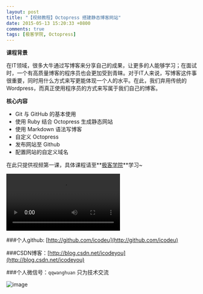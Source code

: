 ```yaml
---
layout: post
title: "【视频教程】Octopress 搭建静态博客网站"
date: 2015-05-13 15:20:33 +0800
comments: true
tags: [极客学院, Octopress]
---
```


**课程背景**

在IT领域，很多大牛通过写博客来分享自己的成果，让更多的人能够学习；在面试时，一个有高质量博客的程序员也会更加受到青睐。对于IT人来说，写博客这件事很重要，同时用什么方式来写更能体现一个人的水平。在此，我们弃用传统的 Wordpress，而真正使用程序员的方式来写属于我们自己的博客。

**核心内容**

* Git 与 GitHub 的基本使用
* 使用 Ruby 结合 Octopress 生成静态网站
* 使用 Markdown 语法写博客
* 自定义 Octopress
* 发布网站至 Github
* 配置网站的自定义域名

<!--more-->

在此只提供视频第一课，具体课程请至**[极客学院](http://www.jikexueyuan.com/course/887.html?hmsr=teacher_icodeyou_c887)**学习~

<div class="video-container">
	<video src="http://7xivx9.com1.z0.glb.clouddn.com/jike_Octopress 搭建静态博客网站.mp4" controls="controls"></video>
</div>

###个人github:  [http://github.com/icodeu](http://github.com/icodeu)

###CSDN博客：[http://blog.csdn.net/icodeyou](http://blog.csdn.net/icodeyou)

###个人微信号：`qqwanghuan`  只为技术交流

![image](http://7xivx9.com1.z0.glb.clouddn.com/wxqrcode_260.png)